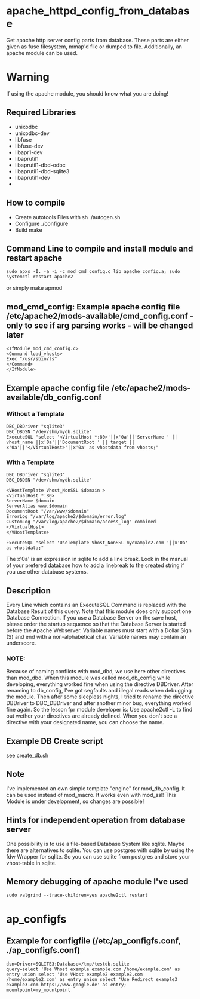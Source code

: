 # apache_httpd_config_from_database
Get apache http server config parts from database. These parts are either given as fuse filesystem, mmap'd file or dumped to file. Additionally, an apache module can be used.
# Warning
If using the apache module, you should know what you are doing!

## Required Libraries
 * unixodbc
 * unixodbc-dev
 * libfuse
 * libfuse-dev
 * libapr1-dev
 * libaprutil1
 * libaprutil1-dbd-odbc
 * libaprutil1-dbd-sqlite3
 * libaprutil1-dev
 * 

## How to compile
 * Create autotools Files with
    sh ./autogen.sh
 * Configure
    ./configure
 * Build
    make
    
## Command Line to compile and install module and restart apache
    sudo apxs -I. -a -i -c mod_cmd_config.c lib_apache_config.a; sudo systemctl restart apache2
or simply
	make apmod

## mod_cmd_config: Example apache config file /etc/apache2/mods-available/cmd_config.conf - only to see if arg parsing works - will be changed later
    <IfModule mod_cmd_config.c>
    <Command load_vhosts>
    Exec "/usr/sbin/ls"
    </Command>
    </IfModule>

## Example apache config file /etc/apache2/mods-available/db_config.conf
### Without a Template
	DBC_DBDriver "sqlite3"
	DBC_DBDSN "/dev/shm/mydb.sqlite"
	ExecuteSQL "select '<VirtualHost *:80>'||x'0a'||'ServerName ' || vhost_name ||x'0a'||'DocumentRoot ' || target || x'0a'||'</VirtualHost>'||x'0a' as vhostdata from vhosts;"
### With a Template
	DBC_DBDriver "sqlite3"
	DBC_DBDSN "/dev/shm/mydb.sqlite"

	<VHostTemplate Vhost_NonSSL $domain >
	<VirtualHost *:80>
	ServerName $domain
	ServerAlias www.$domain
	DocumentRoot "/var/www/$domain"
	ErrorLog "/var/log/apache2/$domain/error.log"
	CustomLog "/var/log/apache2/$domain/access_log" combined
	</VirtualHost>
	</VHostTemplate>

	ExecuteSQL "select 'UseTemplate Vhost_NonSSL myexample2.com '||x'0a' as vhostdata;"

The x'0a' is an expression in sqlite to add a line break. Look in the manual of your prefered database how to add a linebreak to the created string if you use other database systems.

## Description
Every Line which contains an ExecuteSQL Command is replaced with the Database Result of this query.
Note that this module does only support one Database Connection.
If you use a Database Server on the save host, please order the startup sequence so that the Database Server is started before the Apache Webserver.
Variable names must start with a Dollar Sign ($) and end with a non-alphabetical char. Variable names may contain an underscore.
### NOTE:
Because of naming conflicts with mod_dbd, we use here other directives than mod_dbd.
When this module was called mod_db_config while developing, everything worked fine when using the directive DBDriver. After renaming to db_config, I've got segfaults and illegal reads when debugging the module. Then after some sleepless nights, I tried to rename the directive DBDriver to DBC_DBDriver and after another minor bug, everything worked fine again. So the lesson fpr module developer is: Use apache2ctl -L to find out wether your directives are already defined. When you don't see a directive with your designated name, you can choose the name.

## Example DB Create script
see create_db.sh

## Note
I've implemented an own simple template "engine" for mod_db_config. It can be used instead of mod_macro.
It works even with mod_ssl!
This Module is under development, so changes are possible!

## Hints for independent operation from database server
One possibility is to use a file-based Database System like sqlite. Maybe there are alternatives to sqlite.
You can use postgres with sqlite by using the fdw Wrapper for sqlite. So you can use sqlite from postgres and store your vhost-table in sqlite.

## Memory debugging of apache module I've used
    sudo valgrind --trace-children=yes apache2ctl restart

# ap_configfs
## Example for configfile (/etc/ap_configfs.conf, ./ap_configfs.conf)
    dsn=Driver=SQLITE3;Database=/tmp/testdb.sqlite
    query=select 'Use Vhost example example.com /home/example.com' as entry union select 'Use VHost example2 example2.com /home/example2.com' as entry union select 'Use Redirect example3 example3.com https://www.google.de' as entry;
    mountpoint=my_mountpoint
